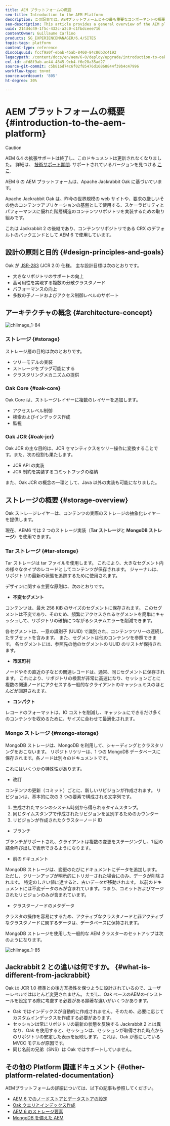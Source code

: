```yaml
---
title: AEM プラットフォームの概要
seo-title: Introduction to the AEM Platform
description: この記事では、AEMプラットフォームとその最も重要なコンポーネントの概要を説明します。
seo-description: This article provides a general overview of the AEM platform and its most important components.
uuid: 214d4c49-1f5c-432c-a2c0-c1fbdceee716
contentOwner: Guillaume Carlino
products: SG_EXPERIENCEMANAGER/6.4/SITES
topic-tags: platform
content-type: reference
discoiquuid: fccf9a0f-ebab-45ab-8460-84c86b3c4192
legacypath: /content/docs/en/aem/6-0/deploy/upgrade/introduction-to-oak
exl-id: afd8f9ab-ae44-4845-9cb4-f6e28a35ad27
source-git-commit: c5b816d74c6f02f85476d16868844f39b4c47996
workflow-type: tm+mt
source-wordcount: '805'
ht-degree: 30%

---
```


# AEM プラットフォームの概要{#introduction-to-the-aem-platform}

>[!CAUTION]
>
>AEM 6.4 の拡張サポートは終了し、このドキュメントは更新されなくなりました。 詳細は、 [技術サポート期間](https://helpx.adobe.com/jp/support/programs/eol-matrix.html). サポートされているバージョンを見つける [ここ](https://experienceleague.adobe.com/docs/?lang=ja).

AEM 6 の AEM プラットフォームは、Apache Jackrabbit Oak に基づいています。

Apache Jackrabbit Oak は、昨今の世界規模の web サイトや、要求の厳しいその他のコンテンツアプリケーションの基盤として使用する、スケーラビリティとパフォーマンスに優れた階層構造のコンテンツリポジトリを実装するための取り組みです。

これは Jackrabbit 2 の後継であり、コンテンツリポジトリである CRX のデフォルトのバックエンドとして AEM 6 で使用しています。

## 設計の原則と目的 {#design-principles-and-goals}

Oak が [JSR-283](https://www.day.com/day/en/products/jcr/jsr-283.html) (JCR 2.0) 仕様。 主な設計目標は次のとおりです。

* 大きなリポジトリのサポートの向上
* 高可用性を実現する複数の分散クラスタノード
* パフォーマンスの向上
* 多数の子ノードおよびアクセス制御レベルのサポート

## アーキテクチャの概念 {#architecture-concept}

![chlimage_1-84](assets/chlimage_1-84.png)

### ストレージ {#storage}

ストレージ層の目的は次のとおりです。

* ツリーモデルの実装
* ストレージをプラグ可能にする
* クラスタリングメカニズムの提供

### Oak Core {#oak-core}

Oak Core は、ストレージレイヤーに複数のレイヤーを追加します。

* アクセスレベル制御
* 検索およびインデックス作成
* 監視

### Oak JCR {#oak-jcr}

Oak JCR の主な目的は、JCR セマンティクスをツリー操作に変換することです。また、次の役割も果たします。

* JCR API の実装
* JCR 制約を実装するコミットフックの格納

また、Oak JCR の概念の一環として、Java 以外の実装も可能になりました。

## ストレージの概要 {#storage-overview}

Oak ストレージレイヤーは、コンテンツの実際のストレージの抽象化レイヤーを提供します。

現在、AEM6 では 2 つのストレージ実装（**Tar ストレージ**&#x200B;と **MongoDB ストレージ**）を使用できます。

### Tar ストレージ {#tar-storage}

Tar ストレージは tar ファイルを使用します。 これにより、大きなセグメント内の様々なタイプのレコードとしてコンテンツが保存されます。 ジャーナルは、リポジトリの最新の状態を追跡するために使用されます。

デザインに関する主要な原則は、次のとおりです。

* **不変セグメント**

コンテンツは、最大 256 KiB のサイズのセグメントに保存されます。 このセグメントは不変であり、そのため、頻繁にアクセスされるセグメントを簡単にキャッシュして、リポジトリの破損につながるシステムエラーを削減できます。

各セグメントは、一意の識別子 (UUID) で識別され、コンテンツツリーの連続したサブセットを含みます。 また、セグメントは他のコンテンツを参照できます。 各セグメントには、参照先の他のセグメントの UUID のリストが保持されます。

* **市区町村**

ノードやその直近の子などの関連レコードは、通常、同じセグメントに保存されます。 これにより、リポジトリの検索が非常に高速になり、セッションごとに複数の関連ノードにアクセスする一般的なクライアントのキャッシュミスのほとんどが回避されます。

* **コンパクト**

レコードのフォーマットは、IO コストを削減し、キャッシュにできるだけ多くのコンテンツを収めるために、サイズに合わせて最適化されます。

### Mongo ストレージ {#mongo-storage}

MongoDB ストレージは、MongoDB を利用して、シャーディングとクラスタリングをおこないます。 リポジトリツリーは、1 つの MongoDB データベースに保存されます。各ノードは別々のドキュメントです。

これにはいくつかの特殊性があります。

* 改訂

コンテンツの更新（コミット）ごとに、新しいリビジョンが作成されます。 リビジョンは、基本的に次の 3 つの要素で構成される文字列です。

1. 生成されたマシンのシステム時刻から得られるタイムスタンプ。
1. 同じタイムスタンプで作成されたリビジョンを区別するためのカウンター
1. リビジョンが作成されたクラスターノード ID

* ブランチ

ブランチがサポートされ、クライアントは複数の変更をステージングし、1 回の結合呼び出しで表示できるようになります。

* 前のドキュメント

MongoDB ストレージは、変更のたびにドキュメントにデータを追加します。 ただし、クリーンアップが明示的にトリガーされた場合にのみ、データが削除されます。 特定のしきい値に達すると、古いデータが移動されます。 以前のドキュメントには不変データのみが含まれています。つまり、コミットおよびマージされたリビジョンのみが含まれています。

* クラスターノードのメタデータ

クラスタの操作を容易にするため、アクティブなクラスタノードと非アクティブなクラスタノードに関するデータは、データベースに保持されます。

MongoDB ストレージを使用した一般的な AEM クラスターのセットアップは次のようになります。

![chlimage_1-85](assets/chlimage_1-85.png)

## Jackrabbit 2 との違いは何ですか。 {#what-is-different-from-jackrabbit}

Oak は JCR 1.0 標準との後方互換性を保つように設計されているので、ユーザーレベルではほとんど変更されません。 ただし、Oak ベースのAEMのインストールを設定する際に考慮する必要がある顕著な違いがいくつかあります。

* Oak ではインデックスが自動的に作成されません。そのため、必要に応じてカスタムインデックスを作成する必要があります。
* セッションは常にリポジトリの最新の状態を反映する Jackrabbit 2 とは異なり、Oak を使用すると、セッションは、セッションが取得された時点からのリポジトリの安定した表示を反映します。 これは、Oak が基にしている MVCC モデルが原因です。
* 同じ名前の兄弟（SNS）は Oak ではサポートしていません。

## その他の Platform 関連ドキュメント {#other-platform-related-documentation}

AEMプラットフォームの詳細については、以下の記事も参照してください。

* [AEM 6 でのノードストアとデータストアの設定](/help/sites-deploying/data-store-config.md)
* [Oak クエリとインデックス作成](/help/sites-deploying/queries-and-indexing.md)
* [AEM 6 のストレージ要素](/help/sites-deploying/storage-elements-in-aem-6.md)
* [MongoDB を備えた AEM](/help/sites-deploying/aem-with-mongodb.md)
